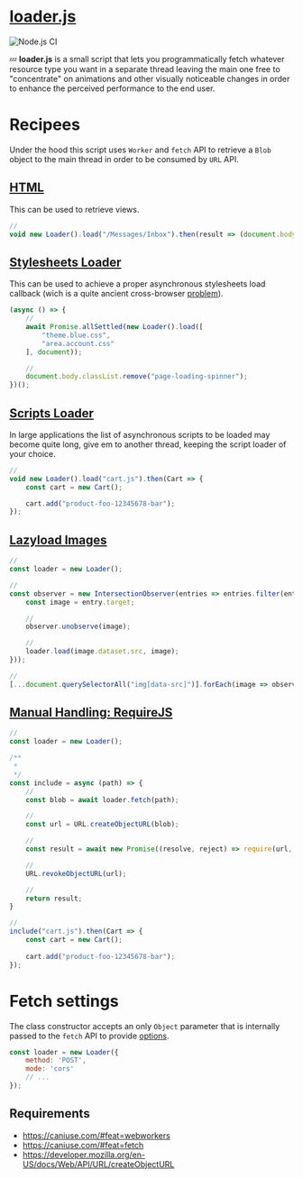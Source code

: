 # [loader.js](https://memob0x.github.io/loader/demos/)
![Node.js CI](https://github.com/memob0x/loader/workflows/Node.js%20CI/badge.svg?branch=new-aim)

💤 **loader.js** is a small script that lets you programmatically fetch whatever resource type you want in a separate thread leaving the main one free to "concentrate" on animations and other visually noticeable changes in order to enhance the perceived performance to the end user.

# Recipees
Under the hood this script uses `Worker` and `fetch` API to retrieve a `Blob` object to the main thread in order to be consumed by `URL` API.

## [HTML](https://memob0x.github.io/loader/demos/html/)
This can be used to retrieve views.

```javascript
//
void new Loader().load("/Messages/Inbox").then(result => (document.body.innerHTML = result));
```

## [Stylesheets Loader](https://memob0x.github.io/loader/demos/async-styles/)
This can be used to achieve a proper asynchronous stylesheets load callback (wich is a quite ancient cross-browser [problem](https://www.phpied.com/when-is-a-stylesheet-really-loaded/)).

```javascript
(async () => {
    //
    await Promise.allSettled(new Loader().load([
        "theme.blue.css",
        "area.account.css"
    ], document));

    //
    document.body.classList.remove("page-loading-spinner");
})();
```
## [Scripts Loader](https://memob0x.github.io/loader/demos/import/)
In large applications the list of asynchronous scripts to be loaded may become quite long, give em to another thread, keeping the script loader of your choice.

```javascript
//
void new Loader().load("cart.js").then(Cart => {
    const cart = new Cart();

    cart.add("product-foo-12345678-bar");
});
```

## [Lazyload Images](https://memob0x.github.io/loader/demos/lazy-load-images/)
```javascript
//
const loader = new Loader();

//
const observer = new IntersectionObserver(entries => entries.filter(entry => entry.isIntersecting).forEach(entry => {
    const image = entry.target;

    //
    observer.unobserve(image);

    //
    loader.load(image.dataset.src, image);
}));

//
[...document.querySelectorAll("img[data-src]")].forEach(image => observer.observe(image));
```

## [Manual Handling: RequireJS](https://memob0x.github.io/loader/demos/require/)

```javascript
//
const loader = new Loader();

/**
 * 
 */
const include = async (path) => {
    //
    const blob = await loader.fetch(path);

    //
    const url = URL.createObjectURL(blob);

    //
    const result = await new Promise((resolve, reject) => require(url, resolve, reject));

    //
    URL.revokeObjectURL(url);

    //
    return result;
}

//
include("cart.js").then(Cart => {
    const cart = new Cart();
    
    cart.add("product-foo-12345678-bar");
});
```

# Fetch settings
The class constructor accepts an only `Object` parameter that is internally passed to the `fetch` API to provide [options](https://developer.mozilla.org/en-US/docs/Web/API/Fetch_API/Using_Fetch#Supplying_request_options).

```javascript
const loader = new Loader({
    method: 'POST',
    mode: 'cors'
    // ...
});
```

## Requirements

* https://caniuse.com/#feat=webworkers
* https://caniuse.com/#feat=fetch
* https://developer.mozilla.org/en-US/docs/Web/API/URL/createObjectURL